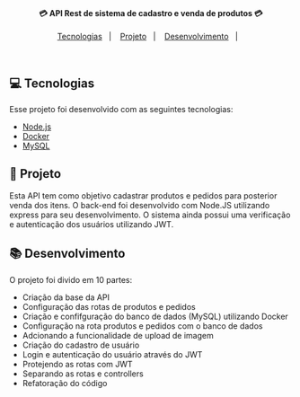 <h4 align="center">
  💳 API Rest de sistema de cadastro e venda de produtos 💳
</h4>

<p align="center">
  <a href="#rocket-tecnologias">Tecnologias</a>&nbsp;&nbsp;&nbsp;|&nbsp;&nbsp;&nbsp;
  <a href="#-projeto">Projeto</a>&nbsp;&nbsp;&nbsp;|&nbsp;&nbsp;&nbsp;
  <a href="#-layout">Desenvolvimento</a>&nbsp;&nbsp;&nbsp;|&nbsp;&nbsp;&nbsp;
</p>

<br>

## 💻 Tecnologias

Esse projeto foi desenvolvido com as seguintes tecnologias:

- [Node.js](https://nodejs.org/en/)
- [Docker](https://www.docker.com/)
- [MySQL](https://www.mysql.com/)


## 📂 Projeto

Esta API tem como objetivo cadastrar produtos e pedidos para posterior venda dos itens. O back-end foi desenvolvido com Node.JS utilizando express para seu desenvolvimento. O sistema ainda possui uma verificação e autenticação dos usuários utilizando JWT. 

## 📚 Desenvolvimento

O projeto foi divido em 10 partes: 

- Criação da base da API 
- Configuração das rotas de produtos e pedidos
- Criação e confifguração do banco de dados (MySQL) utilizando Docker 
- Configuração na rota produtos e pedidos com o banco de dados
- Adcionando a funcionalidade de upload de imagem 
- Criação do cadastro de usuário
- Login e autenticação do usuário através do JWT 
- Protejendo as rotas com JWT
- Separando as rotas e controllers
- Refatoração do código